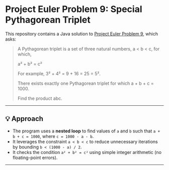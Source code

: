 # Project Euler Problem 9: Special Pythagorean Triplet

This repository contains a Java solution to [Project Euler Problem 9](https://projecteuler.net/problem=9), which asks:

> A Pythagorean triplet is a set of three natural numbers, a < b < c, for which,
>
> a² + b² = c²
>
> For example, 3² + 4² = 9 + 16 = 25 = 5².
>
> There exists exactly one Pythagorean triplet for which a + b + c = 1000.
>
> Find the product abc.

---

## 💡 Approach

- The program uses a **nested loop** to find values of `a` and `b` such that `a + b + c = 1000`, where `c = 1000 - a - b`.
- It leverages the constraint `a < b < c` to reduce unnecessary iterations by bounding `b < (1000 - a) / 2`.
- It checks the condition `a² + b² = c²` using simple integer arithmetic (no floating-point errors).

---